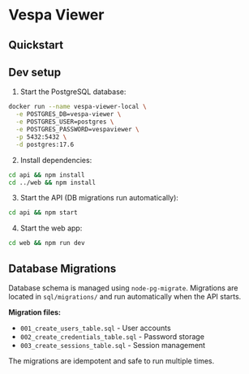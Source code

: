 # Vespa Viewer

## Quickstart

## Dev setup

1. Start the PostgreSQL database:

```bash
docker run --name vespa-viewer-local \
  -e POSTGRES_DB=vespa-viewer \
  -e POSTGRES_USER=postgres \
  -e POSTGRES_PASSWORD=vespaviewer \
  -p 5432:5432 \
  -d postgres:17.6
```

2. Install dependencies:

```bash
cd api && npm install
cd ../web && npm install
```

3. Start the API (DB migrations run automatically):

```bash
cd api && npm start
```

4. Start the web app:

```bash
cd web && npm run dev
```

## Database Migrations

Database schema is managed using `node-pg-migrate`. Migrations are located in `sql/migrations/` and run automatically when the API starts.

**Migration files:**

- `001_create_users_table.sql` - User accounts
- `002_create_credentials_table.sql` - Password storage
- `003_create_sessions_table.sql` - Session management

The migrations are idempotent and safe to run multiple times.
